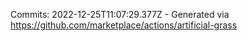 Commits: 2022-12-25T11:07:29.377Z - Generated via https://github.com/marketplace/actions/artificial-grass
<br>
